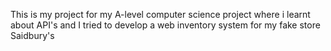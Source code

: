 This is my project for my A-level computer science project where i learnt about API's and I tried to develop a web inventory system for my fake store Saidbury's
